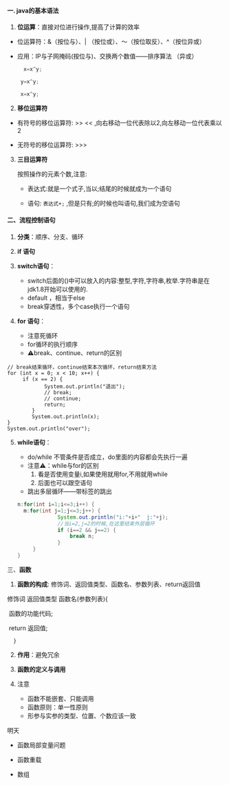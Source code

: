 #### 一. java的基本语法

1. **位运算**：直接对位进行操作,提高了计算的效率

* 位运算符：&（按位与）、| （按位或）、～（按位取反）、^（按位异或）

* 应用：IP与子网掩码(按位与)、交换两个数值——排序算法 （异或）

  ```java
  	x=x^y;
  
  ​	y=x^y;
  
  ​	x=x^y;
  ```

  

2. **移位运算符**

* 有符号的移位运算符: >>  <<  ,向右移动一位代表除以2,向左移动一位代表乘以2

* 无符号的移位运算符: >>> 

  

3. **三目运算符**

   按照操作的元素个数,注意:

   * 表达式:就是一个式子,当以;结尾的时候就成为一个语句   

   * 语句: `表达式+;`   ,但是只有;的时候也叫语句,我们成为空语句



#### 二、流程控制语句

1. **分类**：顺序、分支、循环

2. **if 语句**

3. **switch语句**：
   * switch后面的()中可以放入的内容:整型,字符,字符串,枚举.字符串是在jdk1.8开始可以使用的.
   * default ，相当于else
   * break穿透性，多个case执行一个语句
4. **for 语句**：
   * 注意死循环
   * for循环的执行顺序
   * ⚠️break、continue、return的区别

```
// break结束循环，continue结束本次循环，return结束方法
for (int x = 0; x < 10; x++) {
	 if (x == 2) {
			System.out.println("退出");
			// break;
			// continue;
			return;
		}
		System.out.println(x);
}
System.out.println("over");
```

5. **while语句**：

   * do/while 不管条件是否成立，do里面的内容都会先执行一遍
   * 注意⚠️：while与for的区别
     1. 看是否使用变量i,如果使用就用for,不用就用while
     2. 后面也可以跟空语句
   * 跳出多层循环——带标签的跳出

   ```java
   n:for(int i=1;i<=3;i++) {
   	 m:for(int j=1;j<=3;j++) {
   				System.out.println("i:"+i+"  j:"+j);
   				//当i=2,j=2的时候,在这里结束外层循环
   				if (i==2 && j==2) {
   					break n;
   				}
   		}
   }
   ```

   



三、**函数**

1.  **函数的构成**: 修饰词、返回值类型、函数名、参数列表、return返回值

   修饰词  返回值类型   函数名(参数列表){

   ​		函数的功能代码;

   ​		return  返回值;

      }

2. **作用**：避免冗余

3. **函数的定义与调用**

4. 注意
   * 函数不能嵌套、只能调用
   * 函数原则：单一性原则
   * 形参与实参的类型、位置、个数应该一致







明天

* 函数局部变量问题

* 函数重载

* 数组





